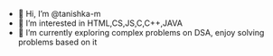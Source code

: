 - 👋 Hi, I’m @tanishka-m
- 👀 I’m interested in HTML,CS,JS,C,C++,JAVA
- 🌱 I’m currently exploring complex problems on DSA, enjoy solving problems based on it

<!---
tanishka-m/tanishka-m is a ✨ special ✨ repository because its `README.md` (this file) appears on your GitHub profile.
You can click the Preview link to take a look at your changes.
--->
